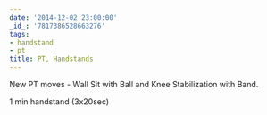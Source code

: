 ```yaml
---
date: '2014-12-02 23:00:00'
_id_: '7817386528663276'
tags:
- handstand
- pt
title: PT, Handstands
---
```


New PT moves - Wall Sit with Ball and Knee Stabilization with Band.

1 min handstand (3x20sec)
